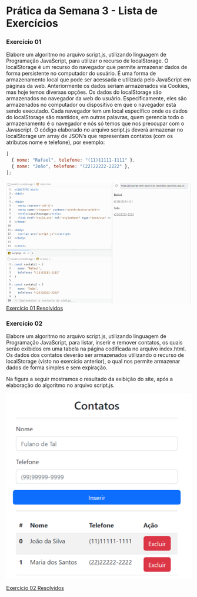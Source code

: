 # Prática da Semana 3 - Lista de Exercícios

### Exercício 01

Elabore um algoritmo no arquivo script.js, utilizando linguagem de Programação
JavaScript, para utilizar o recurso de localStorage.
O localStorage é um recurso do navegador que permite armazenar dados de forma
persistente no computador do usuário. É uma forma de armazenamento local que pode ser
acessada e utilizada pelo JavaScript em páginas da web. Anteriormente os dados seriam
armazenados via Cookies, mas hoje temos diversas opções.
Os dados do localStorage são armazenados no navegador da web do usuário.
Especificamente, eles são armazenados no computador ou dispositivo em que o navegador
está sendo executado. Cada navegador tem um local específico onde os dados do
localStorage são mantidos, em outras palavras, quem gerencia todo o armazenamento é o
navegador e nós só temos que nos preocupar com o Javascript.
O código elaborado no arquivo script.js deverá armazenar no localStorage um array de
JSON’s que representam contatos (com os atributos nome e telefone), por exemplo:

```js
[
  { nome: "Rafael", telefone: "(11)11111-1111" },
  { nome: "João", telefone: "(22)22222-2222" },
];
```

![codigo-da-pratica](/img/006.png)
[Exercício 01 Resolvidos](/Exercicios/DOM/Atividade-Pratica/Pratica_da_Semana-03/ex-001/)

### Exercício 02

Elabore um algoritmo no arquivo script.js, utilizando linguagem de Programação
JavaScript, para listar, inserir e remover contatos, os quais serão exibidos em uma tabela
na página codificada no arquivo index.html.
Os dados dos contatos deverão ser armazenados utilizando o recurso de localStorage (visto
no exercício anterior), o qual nos permite armazenar dados de forma simples e sem
expiração.

Na figura a seguir mostramos o resultado da exibição do site, após a elaboração do
algoritmo no arquivo script.js.

![codigo-da-pratica](/img/007.png)

[Exercício 02 Resolvidos](/Exercicios/DOM/Atividade-Pratica/Pratica_da_Semana-03/ex-002/)
